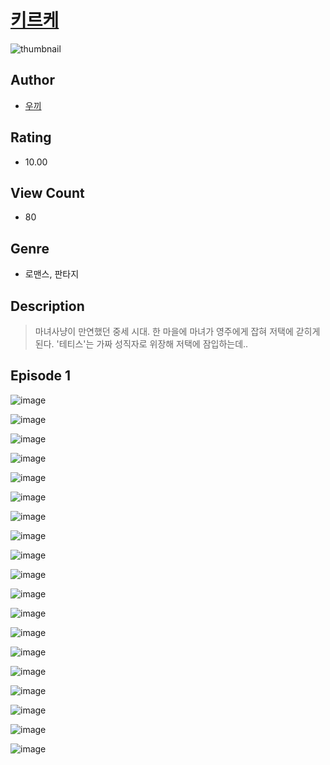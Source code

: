 # [키르케](https://comic.naver.com/challenge/list?titleId=810788)
![thumbnail](https://image-comic.pstatic.net/user_contents_data/challenge_comic/2023/05/24/upload_3631081506851664177_480x623.jpeg)

## Author
- [우끼](https://comic.naver.com/artistTitle?id=367065)

## Rating
- 10.00

## View Count
- 80

## Genre
- 로맨스, 판타지

## Description
> 마녀사냥이 만연했던 중세 시대. 한 마을에 마녀가 영주에게 잡혀 저택에 갇히게 된다. '테티스'는 가짜 성직자로 위장해 저택에 잠입하는데..


## Episode 1
![image](https://image-comic.pstatic.net/user_contents_data/challenge_comic/2023/05/24/367065/upload_4135490170423293744.jpeg)

![image](https://image-comic.pstatic.net/user_contents_data/challenge_comic/2023/05/24/367065/upload_3774404840310334520.jpeg)

![image](https://image-comic.pstatic.net/user_contents_data/challenge_comic/2023/05/24/367065/upload_4135205389143652146.jpeg)

![image](https://image-comic.pstatic.net/user_contents_data/challenge_comic/2023/05/24/367065/upload_3833465299901165876.jpeg)

![image](https://image-comic.pstatic.net/user_contents_data/challenge_comic/2023/05/24/367065/upload_7377520936384422501.jpeg)

![image](https://image-comic.pstatic.net/user_contents_data/challenge_comic/2023/05/24/367065/upload_3905242312279012961.jpeg)

![image](https://image-comic.pstatic.net/user_contents_data/challenge_comic/2023/05/24/367065/upload_7003154823644459110.jpeg)

![image](https://image-comic.pstatic.net/user_contents_data/challenge_comic/2023/05/24/367065/upload_4050815470053777719.jpeg)

![image](https://image-comic.pstatic.net/user_contents_data/challenge_comic/2023/05/24/367065/upload_7090136282243020646.jpeg)

![image](https://image-comic.pstatic.net/user_contents_data/challenge_comic/2023/05/24/367065/upload_3703475349564371511.jpeg)

![image](https://image-comic.pstatic.net/user_contents_data/challenge_comic/2023/05/24/367065/upload_3761969354441372212.jpeg)

![image](https://image-comic.pstatic.net/user_contents_data/challenge_comic/2023/05/24/367065/upload_4134924806735094326.jpeg)

![image](https://image-comic.pstatic.net/user_contents_data/challenge_comic/2023/05/24/367065/upload_3977023057073300021.jpeg)

![image](https://image-comic.pstatic.net/user_contents_data/challenge_comic/2023/05/24/367065/upload_7075492788900016692.jpeg)

![image](https://image-comic.pstatic.net/user_contents_data/challenge_comic/2023/05/24/367065/upload_3558465360048251186.jpeg)

![image](https://image-comic.pstatic.net/user_contents_data/challenge_comic/2023/05/24/367065/upload_3703139984881378614.jpeg)

![image](https://image-comic.pstatic.net/user_contents_data/challenge_comic/2023/05/24/367065/upload_4121133825624717153.jpeg)

![image](https://image-comic.pstatic.net/user_contents_data/challenge_comic/2023/05/24/367065/upload_3774404853262136632.jpeg)

![image](https://image-comic.pstatic.net/user_contents_data/challenge_comic/2023/05/24/367065/upload_7075498290755823160.jpeg)
